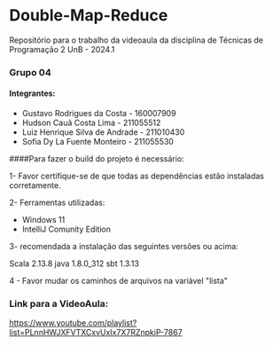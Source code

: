 # Double-Map-Reduce
Repositório para o trabalho da videoaula da disciplina de Técnicas de Programação 2 UnB - 2024.1

### Grupo 04
#### Integrantes:
* Gustavo Rodrigues da Costa - 160007909
* Hudson Cauã Costa Lima - 211055512
* Luiz Henrique Silva de Andrade - 211010430
* Sofia Dy La Fuente Monteiro - 211055530


####Para fazer o build do projeto é necessário:

1- Favor certifique-se de que todas as dependências estão instaladas corretamente. 

2- Ferramentas utilizadas:
   - Windows 11
   - IntelliJ Comunity Edition

3- recomendada a instalação das seguintes versões ou acima:

Scala 2.13.8
java 1.8.0_312
sbt 1.3.13

4 - Favor mudar os caminhos de arquivos na variável "lista"



### Link para a VideoAula:
https://www.youtube.com/playlist?list=PLnnHWJXFVTXCxvUxIx7X7RZnpkiP-7867

